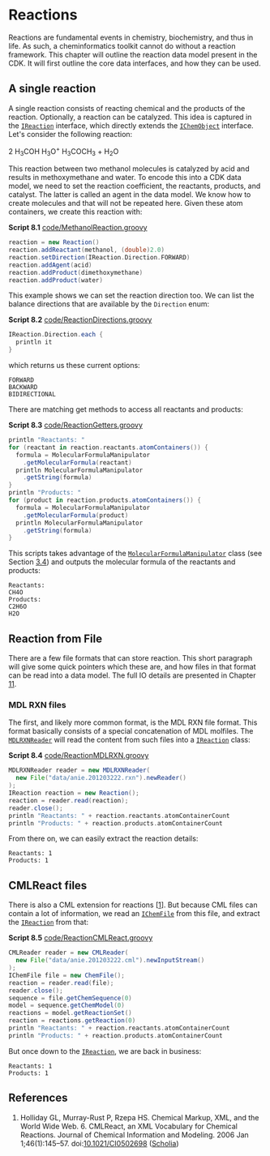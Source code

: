 # Reactions

Reactions are fundamental events in chemistry, biochemistry, and thus in life. As such, a cheminformatics
toolkit cannot do without a <a name="tp1">reaction</a> framework. This chapter will outline the reaction data model present
in the CDK. It will first outline the core data interfaces, and how they can be used.

## A single reaction

A single reaction consists of reacting chemical and the products of the reaction. Optionally, a reaction
can be catalyzed. This idea is captured in the [`IReaction`](http://cdk.github.io/cdk/latest/docs/api/org/openscience/cdk/interfaces/IReaction.html) interface, which directly extends the
[`IChemObject`](http://cdk.github.io/cdk/latest/docs/api/org/openscience/cdk/interfaces/IChemObject.html) interface. Let's consider the following reaction:

2 H<sub>3</sub>COH H<sub>3</sub>O<sup>+</sup> H<sub>3</sub>COCH<sub>3</sub> + H<sub>2</sub>O

This reaction between two methanol molecules is catalyzed by acid and results in methoxymethane and
water. To encode this into a CDK data model, we need to set the reaction coefficient, the reactants,
products, and catalyst. The latter is called an agent in the data model. We know how to create molecules
and that will not be repeated here. Given these atom containers, we create this reaction with:

**<a name="script:MethanolReaction">Script 8.1</a>** [code/MethanolReaction.groovy](code/MethanolReaction.code.md)
```groovy
reaction = new Reaction()
reaction.addReactant(methanol, (double)2.0)
reaction.setDirection(IReaction.Direction.FORWARD)
reaction.addAgent(acid)
reaction.addProduct(dimethoxymethane)
reaction.addProduct(water)
```

This example shows we can set the reaction direction too. We can list the balance directions that
are available by the `Direction` enum:

**<a name="script:ReactionDirections">Script 8.2</a>** [code/ReactionDirections.groovy](code/ReactionDirections.code.md)
```groovy
IReaction.Direction.each {
  println it
}
```

which returns us these current options:

```plain
FORWARD
BACKWARD
BIDIRECTIONAL
```

There are matching get methods to access all <a name="tp2">reactants</a> and <a name="tp3">products</a>:

**<a name="script:ReactionGetters">Script 8.3</a>** [code/ReactionGetters.groovy](code/ReactionGetters.code.md)
```groovy
println "Reactants: "
for (reactant in reaction.reactants.atomContainers()) {
  formula = MolecularFormulaManipulator
    .getMolecularFormula(reactant)
  println MolecularFormulaManipulator
    .getString(formula)    
}
println "Products: "
for (product in reaction.products.atomContainers()) {
  formula = MolecularFormulaManipulator
    .getMolecularFormula(product)
  println MolecularFormulaManipulator
    .getString(formula)
}
```

This scripts takes advantage of the [`MolecularFormulaManipulator`](http://cdk.github.io/cdk/latest/docs/api/org/openscience/cdk/tools/manipulator/MolecularFormulaManipulator.html) class (see Section [3.4](atomsbonds.md#sec:molecularFormula))
and outputs the molecular formula of the reactants and products:

```plain
Reactants: 
CH4O
Products: 
C2H6O
H2O
```

## Reaction from File

There are a few file formats that can store reaction. This short paragraph will give some quick pointers
which these are, and how files in that format can be read into a data model. The full IO details are
presented in Chapter [11](io.md#sec:io).

### MDL RXN files

The first, and likely more common format, is the <a name="tp4">MDL RXN</a> file format. This format basically consists of
a special concatenation of MDL molfiles. The [`MDLRXNReader`](http://cdk.github.io/cdk/latest/docs/api/org/openscience/cdk/io/MDLRXNReader.html) will read the content from such files into
a [`IReaction`](http://cdk.github.io/cdk/latest/docs/api/org/openscience/cdk/interfaces/IReaction.html) class:

**<a name="script:ReactionMDLRXN">Script 8.4</a>** [code/ReactionMDLRXN.groovy](code/ReactionMDLRXN.code.md)
```groovy
MDLRXNReader reader = new MDLRXNReader(
  new File("data/anie.201203222.rxn").newReader()
);
IReaction reaction = new Reaction();
reaction = reader.read(reaction);
reader.close();
println "Reactants: " + reaction.reactants.atomContainerCount
println "Products: " + reaction.products.atomContainerCount
```

From there on, we can easily extract the reaction details:

```plain
Reactants: 1
Products: 1
```

## CMLReact files

There is also a CML extension for reactions [<a href="#citeref1">1</a>]. But because CML files can contain a lot
of information, we read an [`IChemFile`](http://cdk.github.io/cdk/latest/docs/api/org/openscience/cdk/interfaces/IChemFile.html) from this file, and extract the [`IReaction`](http://cdk.github.io/cdk/latest/docs/api/org/openscience/cdk/interfaces/IReaction.html) from that:

**<a name="script:ReactionCMLReact">Script 8.5</a>** [code/ReactionCMLReact.groovy](code/ReactionCMLReact.code.md)
```groovy
CMLReader reader = new CMLReader(
  new File("data/anie.201203222.cml").newInputStream()
);
IChemFile file = new ChemFile();
reaction = reader.read(file);
reader.close();
sequence = file.getChemSequence(0)
model = sequence.getChemModel(0)
reactions = model.getReactionSet()
reaction = reactions.getReaction(0)
println "Reactants: " + reaction.reactants.atomContainerCount
println "Products: " + reaction.products.atomContainerCount
```

But once down to the [`IReaction`](http://cdk.github.io/cdk/latest/docs/api/org/openscience/cdk/interfaces/IReaction.html), we are back in business:

```plain
Reactants: 1
Products: 1
```

## References

1. <a name="citeref1"></a>Holliday GL, Murray-Rust P, Rzepa HS. Chemical Markup, XML, and the World Wide Web. 6. CMLReact, an XML Vocabulary for Chemical Reactions. Journal of Chemical Information and Modeling. 2006 Jan 1;46(1):145–57.  doi:[10.1021/CI0502698](https://doi.org/10.1021/CI0502698) ([Scholia](https://scholia.toolforge.org/doi/10.1021/CI0502698))


